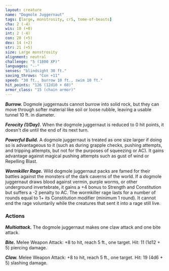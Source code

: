 ```yaml
---
layout: creature
name: "Dogmole Juggernaut"
tags: [large, monstrosity, cr5, tome-of-beasts]
cha: 2 (-4)
wis: 10 (+0)
int: 2 (-4)
con: 20 (+5)
dex: 14 (+2)
str: 21 (+5)
size: Large monstrosity
alignment: neutral
challenge: "5 (1800 XP)"
languages: "--"
senses: "blindsight 30 ft."
saving_throws: "Con +11"
speed: "30 ft., burrow 10 ft., swim 10 ft."
hit_points: "126 (12d10 + 60)"
armor_class: "15 (chain armor)"
---
```


***Burrow.*** Dogmole juggernauts cannot burrow into solid rock, but they can move through softer material like soil or loose rubble, leaving a usable tunnel 10 ft. in diameter.

***Ferocity (1/Day).*** When the dogmole juggernaut is reduced to 0 hit points, it doesn't die until the end of its next turn.

***Powerful Build.*** A dogmole juggernaut is treated as one size larger if doing so is advantageous to it (such as during grapple checks, pushing attempts, and tripping attempts, but not for the purposes of squeezing or AC). It gains advantage against magical pushing attempts such as gust of wind or Repelling Blast.

***Wormkiller Rage.*** Wild dogmole juggernaut packs are famed for their battles against the monsters of the dark caverns of the world. If a dogmole juggernaut draws blood against vermin, purple worms, or other underground invertebrate, it gains a +4 bonus to Strength and Constitution but suffers a -2 penalty to AC. The wormkiller rage lasts for a number of rounds equal to 1+ its Constitution modifier (minimum 1 round). It cannot end the rage voluntarily while the creatures that sent it into a rage still live.

### Actions

***Multiattack.*** The dogmole juggernaut makes one claw attack and one bite attack.

***Bite.*** Melee Weapon Attack: +8 to hit, reach 5 ft., one target. Hit: 11 (1d12 + 5) piercing damage.

***Claw.*** Melee Weapon Attack: +8 to hit, reach 5 ft., one target. Hit: 19 (4d6 + 5) slashing damage.

